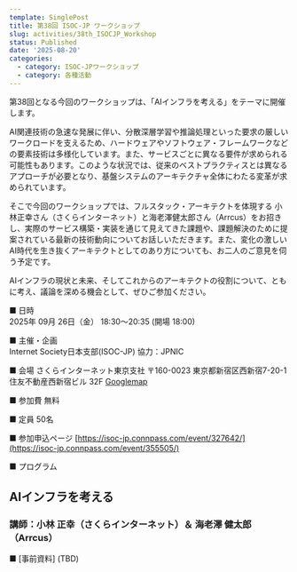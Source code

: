 ```yaml
---
template: SinglePost
title: 第38回 ISOC-JP ワークショップ
slug: activities/38th_ISOCJP_Workshop
status: Published
date: '2025-08-20'
categories:
  - category: ISOC-JPワークショップ
  - category: 各種活動
---
```

第38回となる今回のワークショップは、「AIインフラを考える」をテーマに開催します。

AI関連技術の急速な発展に伴い、分散深層学習や推論処理といった要求の厳しいワークロードを支えるため、ハードウェアやソフトウェア・フレームワークなどの要素技術は多様化しています。また、サービスごとに異なる要件が求められる可能性もあります。このような状況では、従来のベストプラクティスとは異なるアプローチが必要となり、基盤システムのアーキテクチャ全体にわたる変革が求められています。

そこで今回のワークショップでは、フルスタック・アーキテクトを体現する 小林正幸さん（さくらインターネット）と海老澤健太郎さん（Arrcus）をお招きし、実際のサービス構築・実装を通じて見えてきた課題や、課題解決のために提案されている最新の技術動向についてお話しいただきます。また、変化の激しいAI時代を生き抜くアーキテクトとしてのあり方についても、お二人のご意見を伺う予定です。

AIインフラの現状と未来、そしてこれからのアーキテクトの役割について、ともに考え、議論を深める機会として、ぜひご参加ください。


■ 日時   
   2025年 09月 26日（金） 18:30～20:35 (開場 18:00)

■ 主催・企画   
   Internet Society日本支部(ISOC-JP)
   協力：JPNIC

■ 会場
   さくらインターネット東京支社
   〒160-0023 東京都新宿区西新宿7-20-1 住友不動産西新宿ビル 32F
   [Googlemap](https://goo.gl/maps/Rq2fdcAe1gLDHvgAA)

■ 参加費
   無料

■ 定員
   50名

■ 参加申込ページ
   [https://isoc-jp.connpass.com/event/327642/](https://isoc-jp.connpass.com/event/355505/)

■ プログラム
## AIインフラを考える
### 講師：小林 正幸（さくらインターネット）＆ 海老澤 健太郎（Arrcus）

■ [事前資料] (TBD) 

